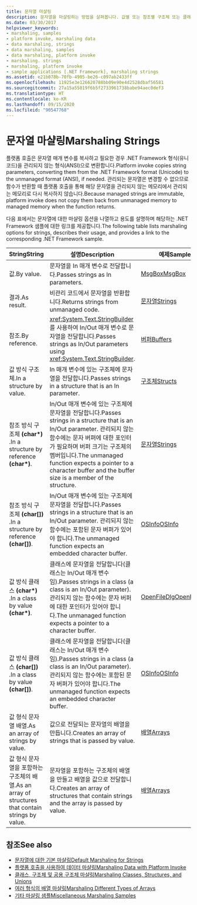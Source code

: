 ```yaml
---
title: 문자열 마샬링
description: 문자열을 마샬링하는 방법을 살펴봅니다. 값별 또는 참조별 구조체 또는 클래스에서 결과로 값별 또는 참조별 문자열을 마샬링하는 옵션 등에 대해 알아봅니다.
ms.date: 03/30/2017
helpviewer_keywords:
- marshaling, samples
- platform invoke, marshaling data
- data marshaling, strings
- data marshaling, samples
- data marshaling, platform invoke
- marshaling. strings
- marshaling, platform invoke
- sample applications [.NET Framework], marshaling strings
ms.assetid: e21b078b-70fb-4905-be26-c097ab2433ff
ms.openlocfilehash: 11925e3e126620788bb09e90e4d2528dbaf56581
ms.sourcegitcommit: 27a15a55019f6b5f2733961738babe94aec0def3
ms.translationtype: HT
ms.contentlocale: ko-KR
ms.lasthandoff: 09/15/2020
ms.locfileid: "90547768"
---
```

# <a name="marshaling-strings"></a><span data-ttu-id="0e306-104">문자열 마샬링</span><span class="sxs-lookup"><span data-stu-id="0e306-104">Marshaling Strings</span></span>
<span data-ttu-id="0e306-105">플랫폼 호출은 문자열 매개 변수를 복사하고 필요한 경우 .NET Framework 형식(유니코드)을 관리되지 않는 형식(ANSI)으로 변환합니다.</span><span class="sxs-lookup"><span data-stu-id="0e306-105">Platform invoke copies string parameters, converting them from the .NET Framework format (Unicode) to the unmanaged format (ANSI), if needed.</span></span> <span data-ttu-id="0e306-106">관리되는 문자열은 변경할 수 없으므로 함수가 반환할 때 플랫폼 호출을 통해 해당 문자열을 관리되지 않는 메모리에서 관리되는 메모리로 다시 복사하지 않습니다.</span><span class="sxs-lookup"><span data-stu-id="0e306-106">Because managed strings are immutable, platform invoke does not copy them back from unmanaged memory to managed memory when the function returns.</span></span>  
  
 <span data-ttu-id="0e306-107">다음 표에서는 문자열에 대한 마샬링 옵션을 나열하고 용도를 설명하며 해당하는 .NET Framework 샘플에 대한 링크를 제공합니다.</span><span class="sxs-lookup"><span data-stu-id="0e306-107">The following table lists marshaling options for strings, describes their usage, and provides a link to the corresponding .NET Framework sample.</span></span>  
  
|<span data-ttu-id="0e306-108">String</span><span class="sxs-lookup"><span data-stu-id="0e306-108">String</span></span>|<span data-ttu-id="0e306-109">설명</span><span class="sxs-lookup"><span data-stu-id="0e306-109">Description</span></span>|<span data-ttu-id="0e306-110">예제</span><span class="sxs-lookup"><span data-stu-id="0e306-110">Sample</span></span>|  
|------------|-----------------|------------|  
|<span data-ttu-id="0e306-111">값.</span><span class="sxs-lookup"><span data-stu-id="0e306-111">By value.</span></span>|<span data-ttu-id="0e306-112">문자열을 In 매개 변수로 전달합니다.</span><span class="sxs-lookup"><span data-stu-id="0e306-112">Passes strings as In parameters.</span></span>|[<span data-ttu-id="0e306-113">MsgBox</span><span class="sxs-lookup"><span data-stu-id="0e306-113">MsgBox</span></span>](msgbox-sample.md)|  
|<span data-ttu-id="0e306-114">결과.</span><span class="sxs-lookup"><span data-stu-id="0e306-114">As result.</span></span>|<span data-ttu-id="0e306-115">비관리 코드에서 문자열을 반환합니다.</span><span class="sxs-lookup"><span data-stu-id="0e306-115">Returns strings from unmanaged code.</span></span>|<span data-ttu-id="0e306-116">[문자열](/previous-versions/dotnet/netframework-4.0/e765dyyy(v=vs.100))</span><span class="sxs-lookup"><span data-stu-id="0e306-116">[Strings](/previous-versions/dotnet/netframework-4.0/e765dyyy(v=vs.100))</span></span>|  
|<span data-ttu-id="0e306-117">참조.</span><span class="sxs-lookup"><span data-stu-id="0e306-117">By reference.</span></span>|<span data-ttu-id="0e306-118"><xref:System.Text.StringBuilder>를 사용하여 In/Out 매개 변수로 문자열을 전달합니다.</span><span class="sxs-lookup"><span data-stu-id="0e306-118">Passes strings as In/Out parameters using <xref:System.Text.StringBuilder>.</span></span>|<span data-ttu-id="0e306-119">[버퍼](/previous-versions/dotnet/netframework-4.0/x3txb6xc(v=vs.100))</span><span class="sxs-lookup"><span data-stu-id="0e306-119">[Buffers](/previous-versions/dotnet/netframework-4.0/x3txb6xc(v=vs.100))</span></span>|  
|<span data-ttu-id="0e306-120">값 방식 구조체.</span><span class="sxs-lookup"><span data-stu-id="0e306-120">In a structure by value.</span></span>|<span data-ttu-id="0e306-121">In 매개 변수에 있는 구조체에 문자열을 전달합니다.</span><span class="sxs-lookup"><span data-stu-id="0e306-121">Passes strings in a structure that is an In parameter.</span></span>|<span data-ttu-id="0e306-122">[구조체](/previous-versions/dotnet/netframework-4.0/eadtsekz(v=vs.100))</span><span class="sxs-lookup"><span data-stu-id="0e306-122">[Structs](/previous-versions/dotnet/netframework-4.0/eadtsekz(v=vs.100))</span></span>|  
|<span data-ttu-id="0e306-123">참조 방식 구조체 **(char\*)** .</span><span class="sxs-lookup"><span data-stu-id="0e306-123">In a structure by reference **(char\*)**.</span></span>|<span data-ttu-id="0e306-124">In/Out 매개 변수에 있는 구조체에 문자열을 전달합니다.</span><span class="sxs-lookup"><span data-stu-id="0e306-124">Passes strings in a structure that is an In/Out parameter.</span></span> <span data-ttu-id="0e306-125">관리되지 않는 함수에는 문자 버퍼에 대한 포인터가 필요하며 버퍼 크기는 구조체의 멤버입니다.</span><span class="sxs-lookup"><span data-stu-id="0e306-125">The unmanaged function expects a pointer to a character buffer and the buffer size is a member of the structure.</span></span>|<span data-ttu-id="0e306-126">[문자열](/previous-versions/dotnet/netframework-4.0/e765dyyy(v=vs.100))</span><span class="sxs-lookup"><span data-stu-id="0e306-126">[Strings](/previous-versions/dotnet/netframework-4.0/e765dyyy(v=vs.100))</span></span>|  
|<span data-ttu-id="0e306-127">참조 방식 구조체 **(char[])** .</span><span class="sxs-lookup"><span data-stu-id="0e306-127">In a structure by reference **(char[])**.</span></span>|<span data-ttu-id="0e306-128">In/Out 매개 변수에 있는 구조체에 문자열을 전달합니다.</span><span class="sxs-lookup"><span data-stu-id="0e306-128">Passes strings in a structure that is an In/Out parameter.</span></span> <span data-ttu-id="0e306-129">관리되지 않는 함수에는 포함된 문자 버퍼가 있어야 합니다.</span><span class="sxs-lookup"><span data-stu-id="0e306-129">The unmanaged function expects an embedded character buffer.</span></span>|<span data-ttu-id="0e306-130">[OSInfo](/previous-versions/dotnet/netframework-4.0/795sy883(v=vs.100))</span><span class="sxs-lookup"><span data-stu-id="0e306-130">[OSInfo](/previous-versions/dotnet/netframework-4.0/795sy883(v=vs.100))</span></span>|  
|<span data-ttu-id="0e306-131">값 방식 클래스 **(char\*)** .</span><span class="sxs-lookup"><span data-stu-id="0e306-131">In a class by value **(char\*)**.</span></span>|<span data-ttu-id="0e306-132">클래스에 문자열을 전달합니다(클래스는 In/Out 매개 변수임).</span><span class="sxs-lookup"><span data-stu-id="0e306-132">Passes strings in a class (a class is an In/Out parameter).</span></span> <span data-ttu-id="0e306-133">관리되지 않는 함수에는 문자 버퍼에 대한 포인터가 있어야 합니다.</span><span class="sxs-lookup"><span data-stu-id="0e306-133">The unmanaged function expects a pointer to a character buffer.</span></span>|<span data-ttu-id="0e306-134">[OpenFileDlg](/previous-versions/dotnet/netframework-4.0/w5tyztk9(v=vs.100))</span><span class="sxs-lookup"><span data-stu-id="0e306-134">[OpenFileDlg](/previous-versions/dotnet/netframework-4.0/w5tyztk9(v=vs.100))</span></span>|  
|<span data-ttu-id="0e306-135">값 방식 클래스 **(char[])** .</span><span class="sxs-lookup"><span data-stu-id="0e306-135">In a class by value **(char[])**.</span></span>|<span data-ttu-id="0e306-136">클래스에 문자열을 전달합니다(클래스는 In/Out 매개 변수임).</span><span class="sxs-lookup"><span data-stu-id="0e306-136">Passes strings in a class (a class is an In/Out parameter).</span></span> <span data-ttu-id="0e306-137">관리되지 않는 함수에는 포함된 문자 버퍼가 있어야 합니다.</span><span class="sxs-lookup"><span data-stu-id="0e306-137">The unmanaged function expects an embedded character buffer.</span></span>|<span data-ttu-id="0e306-138">[OSInfo](/previous-versions/dotnet/netframework-4.0/795sy883(v=vs.100))</span><span class="sxs-lookup"><span data-stu-id="0e306-138">[OSInfo](/previous-versions/dotnet/netframework-4.0/795sy883(v=vs.100))</span></span>|  
|<span data-ttu-id="0e306-139">값 형식 문자열 배열.</span><span class="sxs-lookup"><span data-stu-id="0e306-139">As an array of strings by value.</span></span>|<span data-ttu-id="0e306-140">값으로 전달되는 문자열의 배열을 만듭니다.</span><span class="sxs-lookup"><span data-stu-id="0e306-140">Creates an array of strings that is passed by value.</span></span>|[<span data-ttu-id="0e306-141">배열</span><span class="sxs-lookup"><span data-stu-id="0e306-141">Arrays</span></span>](marshaling-different-types-of-arrays.md)|  
|<span data-ttu-id="0e306-142">값 형식 문자열을 포함하는 구조체의 배열.</span><span class="sxs-lookup"><span data-stu-id="0e306-142">As an array of structures that contain strings by value.</span></span>|<span data-ttu-id="0e306-143">문자열을 포함하는 구조체의 배열을 만들고 배열을 값으로 전달합니다.</span><span class="sxs-lookup"><span data-stu-id="0e306-143">Creates an array of structures that contain strings and the array is passed by value.</span></span>|[<span data-ttu-id="0e306-144">배열</span><span class="sxs-lookup"><span data-stu-id="0e306-144">Arrays</span></span>](marshaling-different-types-of-arrays.md)|  
  
## <a name="see-also"></a><span data-ttu-id="0e306-145">참조</span><span class="sxs-lookup"><span data-stu-id="0e306-145">See also</span></span>

- [<span data-ttu-id="0e306-146">문자열에 대한 기본 마샬링</span><span class="sxs-lookup"><span data-stu-id="0e306-146">Default Marshaling for Strings</span></span>](default-marshaling-for-strings.md)
- [<span data-ttu-id="0e306-147">플랫폼 호출을 사용하여 데이터 마샬링</span><span class="sxs-lookup"><span data-stu-id="0e306-147">Marshaling Data with Platform Invoke</span></span>](marshaling-data-with-platform-invoke.md)
- [<span data-ttu-id="0e306-148">클래스, 구조체 및 공용 구조체 마샬링</span><span class="sxs-lookup"><span data-stu-id="0e306-148">Marshaling Classes, Structures, and Unions</span></span>](marshaling-classes-structures-and-unions.md)
- [<span data-ttu-id="0e306-149">여러 형식의 배열 마샬링</span><span class="sxs-lookup"><span data-stu-id="0e306-149">Marshaling Different Types of Arrays</span></span>](marshaling-different-types-of-arrays.md)
- <span data-ttu-id="0e306-150">[기타 마샬링 샘플](/previous-versions/dotnet/netframework-4.0/ss9sb93t(v=vs.100))</span><span class="sxs-lookup"><span data-stu-id="0e306-150">[Miscellaneous Marshaling Samples](/previous-versions/dotnet/netframework-4.0/ss9sb93t(v=vs.100))</span></span>
